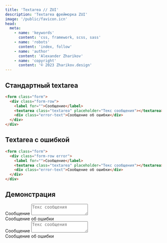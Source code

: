 ```yaml
---
title: 'Textarea // ZUI'
description: 'Textarea фрейморка ZUI'
image: '/public/favicon.icn'
head:
  meta:
    - name: 'keywords'
      content: 'css, framework, scss, sass'
    - name: 'robots'
      content: 'index, follow'
    - name: 'author'
      content: 'Alexander Zharikov'
    - name: 'copyright'
      content: '© 2023 Zharikov.design'
---
```


## Стандартный textarea
```html
<form class="form">
  <div class="form-row">
    <label for="">Сообщение</label>
    <textarea class="textarea" placeholder="Текс сообщения"></textarea>
    <div class="error-text">Сообщение об ошибки</div>
  </div>
</div>
```

## Textarea с ошибкой
```html
<form class="form">
  <div class="form-row error">
    <label for="">Сообщение</label>
    <textarea class="textarea" placeholder="Текс сообщения"></textarea>
    <div class="error-text">Сообщение об ошибки</div>
  </div>
</div>
```

## Демонстрация
<form class="form">
<div class="form-row">
  <label for="">Сообщение</label>
  <textarea class="textarea" placeholder="Текс сообщения"></textarea>
  <div class="error-text">Сообщение об ошибки</div>
</div>
<div class="form-row error">
  <label for="">Сообщение</label>
  <textarea class="textarea" placeholder="Текс сообщения"></textarea>
  <div class="error-text">Сообщение об ошибки</div>
</div>
</form>